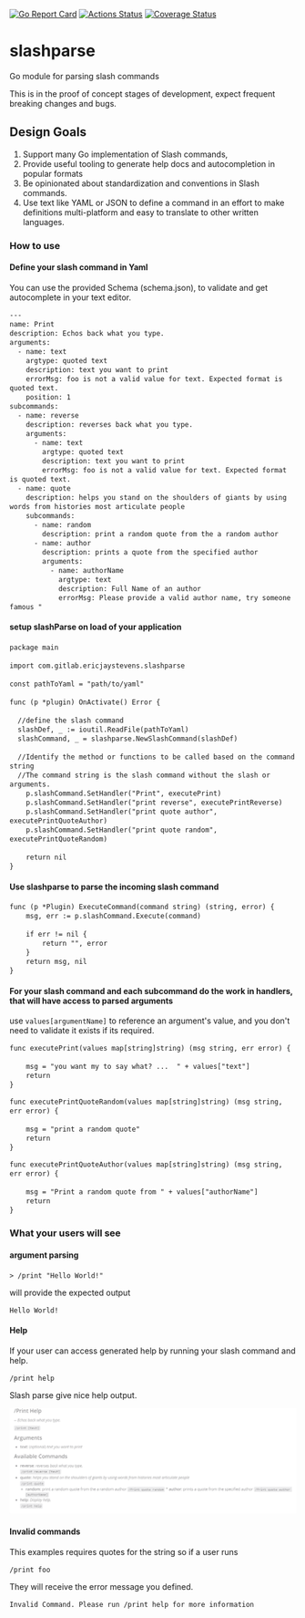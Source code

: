[![Go Report Card](https://goreportcard.com/badge/github.com/ericjaystevens/slashparse)](https://goreportcard.com/report/github.com/ericjaystevens/slashparse)
[![Actions Status](https://github.com/ericjaystevens/slashparse/workflows/Go/badge.svg)](https://github.com/ericjaystevens/slashparse/actions)
[![Coverage Status](https://coveralls.io/repos/github/ericjaystevens/slashparse/badge.svg?branch=master)](https://coveralls.io/github/ericjaystevens/slashparse?branch=master)

# slashparse
Go module for parsing slash commands

This is in the proof of concept stages of development, expect frequent breaking changes and bugs.

## Design Goals

1. Support many Go implementation of Slash commands,  
1. Provide useful tooling to generate help docs and autocompletion in popular formats
1. Be opinionated about standardization and conventions in Slash commands.
1. Use text like YAML or JSON to define a command in an effort to make definitions multi-platform and easy to translate to other written languages. 


### How to use

#### Define your slash command in Yaml

You can use the provided Schema (schema.json), to validate and get autocomplete in your text editor.

```
---
name: Print
description: Echos back what you type.
arguments:
  - name: text
    argtype: quoted text
    description: text you want to print
    errorMsg: foo is not a valid value for text. Expected format is quoted text.
    position: 1
subcommands:
  - name: reverse
    description: reverses back what you type.
    arguments:
      - name: text
        argtype: quoted text
        description: text you want to print
        errorMsg: foo is not a valid value for text. Expected format is quoted text.
  - name: quote
    description: helps you stand on the shoulders of giants by using words from histories most articulate people
    subcommands:
      - name: random
        description: print a random quote from the a random author
      - name: author
        description: prints a quote from the specified author
        arguments:
          - name: authorName
            argtype: text
            description: Full Name of an author
            errorMsg: Please provide a valid author name, try someone famous "
```

#### setup slashParse on load of your application

```
package main

import com.gitlab.ericjaystevens.slashparse

const pathToYaml = "path/to/yaml"

func (p *plugin) OnActivate() Error {

  //define the slash command
  slashDef, _ := ioutil.ReadFile(pathToYaml)
  slashCommand, _ = slashparse.NewSlashCommand(slashDef)
	
  //Identify the method or functions to be called based on the command string
  //The command string is the slash command without the slash or arguments.
	p.slashCommand.SetHandler("Print", executePrint)
	p.slashCommand.SetHandler("print reverse", executePrintReverse)
	p.slashCommand.SetHandler("print quote author", executePrintQuoteAuthor)
	p.slashCommand.SetHandler("print quote random", executePrintQuoteRandom)

	return nil
}
```

#### Use slashparse to parse the incoming slash command 

```
func (p *Plugin) ExecuteCommand(command string) (string, error) {
	msg, err := p.slashCommand.Execute(command)

	if err != nil {
		return "", error
	}
	return msg, nil
}
```

#### For your slash command and each subcommand do the work in handlers, that will have access to parsed arguments

use ```values[argumentName]``` to reference an argument's value, and you don't need to validate it exists if its required.

```
func executePrint(values map[string]string) (msg string, err error) {

	msg = "you want my to say what? ...  " + values["text"]
	return
}
```

```
func executePrintQuoteRandom(values map[string]string) (msg string, err error) {

	msg = "print a random quote"
	return
}
```

```
func executePrintQuoteAuthor(values map[string]string) (msg string, err error) {

	msg = "Print a random quote from " + values["authorName"]
	return
}
```


### What your users will see

#### argument parsing

```
> /print "Hello World!"
```

will provide the expected output

```
Hello World!
```

#### Help

If your user can access generated help by running your slash command and help. 

```
/print help
```

Slash parse give nice help output. 

![markdown rendered help documentation](examples/images/helpScreenshot.PNG)


#### Invalid commands

This examples requires quotes for the string so if a user runs

```
/print foo
```

They will receive the error message you defined.

```
Invalid Command. Please run /print help for more information
```
